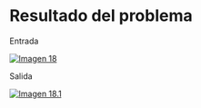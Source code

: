 <h1>Resultado del problema</h1>

Entrada

[![Imagen 18](https://i.postimg.cc/hPNpvf9B/Screenshot-9.png)](https://postimg.cc/8jBhnkKK)

Salida

[![Imagen 18.1](https://i.postimg.cc/cLYTn0m8/Screenshot-10.png)](https://postimg.cc/G4Lk006c)
